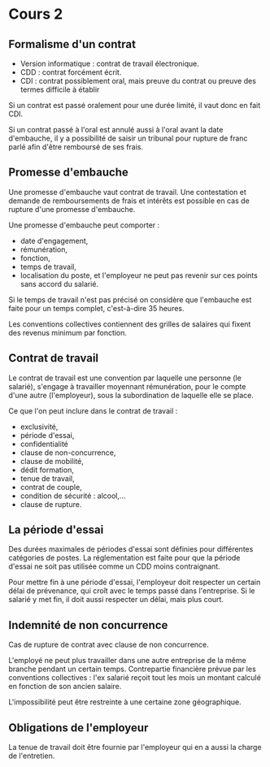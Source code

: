 <!--- pandoc CoursDROIT-TRAV.md -f markdown -t html -s -o CoursDROIT-TRAV.html -->

# Cours 2


## Formalisme d'un contrat

- Version informatique : contrat de travail électronique.
- CDD : contrat forcément écrit.
- CDI : contrat possiblement oral, mais preuve du contrat ou preuve des termes difficile à établir

Si un contrat est passé oralement pour une durée limité, il vaut donc en fait CDI.

Si un contrat passé à l'oral est annulé aussi à l'oral avant la date d'embauche, il y a possibilité de saisir un tribunal pour rupture de franc parlé afin d'être remboursé de ses frais.


## Promesse d'embauche
Une promesse d'embauche vaut contrat de travail.
Une contestation et demande de remboursements de frais et intérêts est possible en cas de rupture d'une promesse d'embauche.

Une promesse d'embauche peut comporter :

- date d'engagement,
- rémunération,
- fonction,
- temps de travail,
- localisation du poste,
et l'employeur ne peut pas revenir sur ces points sans accord du salarié.

Si le temps de travail n'est pas précisé on considère que l'embauche est faite pour un temps complet, c'est-à-dire 35 heures.

Les conventions collectives contiennent des grilles de salaires qui fixent des revenus minimum par fonction.



## Contrat de travail

Le contrat de travail est une convention par laquelle une personne (le salarié), s'engage à travailler moyennant rémunération, pour le compte d'une autre (l'employeur), sous la subordination de laquelle elle se place.

Ce que l'on peut inclure dans le contrat de travail :

- exclusivité,
- période d'essai,
- confidentialité
- clause de non-concurrence,
- clause de mobilité,
- dédit formation,
- tenue de travail,
- contrat de couple,
- condition de sécurité : alcool,...
- clause de rupture.


## La période d'essai

Des durées maximales de périodes d'essai sont définies pour différentes catégories de postes.
La réglementation est faite pour que la période d'essai ne soit pas utilisée comme un CDD moins contraignant.

Pour mettre fin à une période d'essai, l'employeur doit respecter un certain délai de prévenance, qui croît avec le temps passé dans l'entreprise.
Si le salarié y met fin, il doit aussi respecter un délai, mais plus court.


## Indemnité de non concurrence

Cas de rupture de contrat avec clause de non concurrence.

L'employé ne peut plus travailler dans une autre entreprise de la même branche pendant un certain temps.
Contrepartie financière prévue par les conventions collectives : l'ex salarié reçoit tout les mois un montant calculé en fonction de son ancien salaire.

L'impossibilité peut être restreinte à une certaine zone géographique.


## Obligations de l'employeur

La tenue de travail doit être fournie par l'employeur qui en a aussi la charge de l'entretien.
